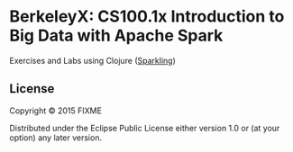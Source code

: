 # BerkeleyX: CS100.1x Introduction to Big Data with Apache Spark

Exercises and Labs using Clojure ([Sparkling](http://gorillalabs.github.io/sparkling/))

## License

Copyright © 2015 FIXME

Distributed under the Eclipse Public License either version 1.0 or (at
your option) any later version.
